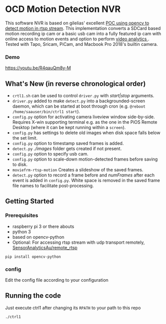 # OCD Motion Detection NVR

This software NVR is based on gilelias' excellent <a href="https://github.com/gilelias/rtsp-motion">POC using opencv to detect motion in rtsp stream</a>. This implementation converts a SDCard based motion recording ip cam or a basic usb cam into a fully featured ip cam with online access to motion events and option to perform <a href="https://github.com/SensorAnalyticsAus/S-Big_Visual_Analytics"> video analytics </a>. Tested with Tapo, Sricam, PiCam, and Macbook Pro 2018's builtin camera.
### Demo
https://youtu.be/R4qauQm8y-M
## What's New (in reverse chronological order)
* `crtl1.sh` can be used to control `driver.py` with *start|stop* arguments.
* `driver.py` added to make `detect.py` into a backgrounded-screen daemon, which can be started at boot through cron (e.g. `@reboot /home/saauser/bin/ctrl1 start`). 
* `config.py` option for activating camera liveview window side-by-side. Requires X-win supporting terminal e.g. as the one in the PiOS Remote Desktop (where it can be kept running within a `screen`). 
* `config.py` has settings to delete old images when disk space falls below the set limit.
* `config.py` option to timestamp saved frames is added.
* `detect.py` *./images* folder gets created if not present.
* `config.py` option to specify usb cam.
* `config.py` option to scale-down motion-detected frames before saving to disk.
* `moviefrm-rtsp-motion` Creates a slideshow of the saved frames.
* `detect.py` option to record a frame before and <i>numFrames</i> after each event is added in `config.py`. White space is removed in the saved frame file names to facilitate post-processing.

## Getting Started

### Prerequisites
* raspberry pi 3 or there abouts
* python 3
* based on opencv-python
* Optional: For accessing rtsp stream with udp transport remotely, <a href="https://github.com/SensorAnalyticsAus/remote_rtsp">SensorAnalyticsAu/remote_rtsp</a>

```
pip install opencv-python
```

### config

Edit the config file according to your configuration


## Running the code

Just execute ctrl1 after changing its `RPATH` to your path to this repo
```
./ctrl1
```